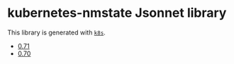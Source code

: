 # kubernetes-nmstate Jsonnet library

This library is generated with [`k8s`](https://github.com/jsonnet-libs/k8s).

- [0.71](0.71/README.md)
- [0.70](0.70/README.md)
